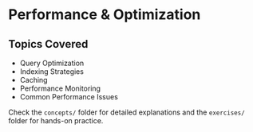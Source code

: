 # Performance & Optimization

## Topics Covered
- Query Optimization
- Indexing Strategies
- Caching
- Performance Monitoring
- Common Performance Issues

Check the `concepts/` folder for detailed explanations and the `exercises/` folder for hands-on practice. 